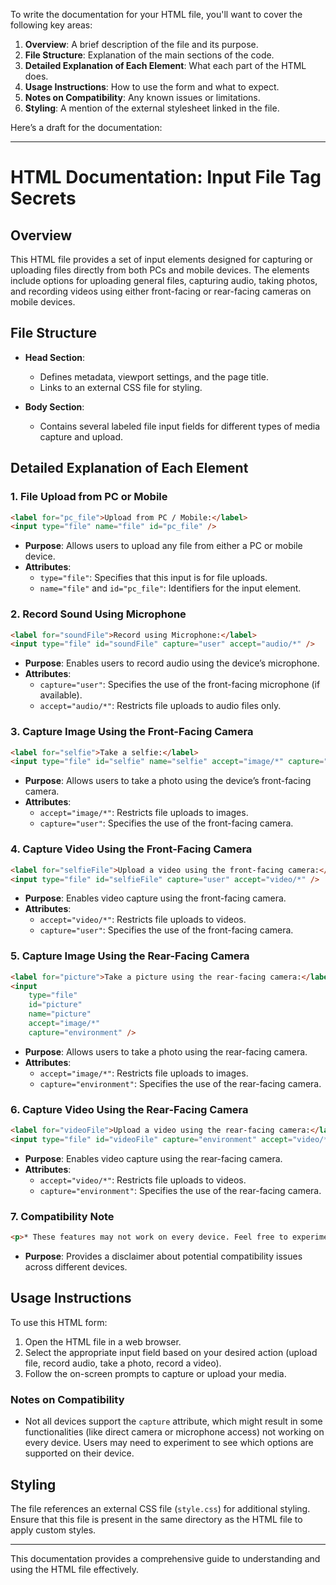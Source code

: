 To write the documentation for your HTML file, you'll want to cover the following key areas:

1. **Overview**: A brief description of the file and its purpose.
2. **File Structure**: Explanation of the main sections of the code.
3. **Detailed Explanation of Each Element**: What each part of the HTML does.
4. **Usage Instructions**: How to use the form and what to expect.
5. **Notes on Compatibility**: Any known issues or limitations.
6. **Styling**: A mention of the external stylesheet linked in the file.

Here’s a draft for the documentation:

---

# HTML Documentation: Input File Tag Secrets

## Overview

This HTML file provides a set of input elements designed for capturing or uploading files directly from both PCs and mobile devices. The elements include options for uploading general files, capturing audio, taking photos, and recording videos using either front-facing or rear-facing cameras on mobile devices.

## File Structure

-   **Head Section**:

    -   Defines metadata, viewport settings, and the page title.
    -   Links to an external CSS file for styling.

-   **Body Section**:
    -   Contains several labeled file input fields for different types of media capture and upload.

## Detailed Explanation of Each Element

### 1. **File Upload from PC or Mobile**

```html
<label for="pc_file">Upload from PC / Mobile:</label>
<input type="file" name="file" id="pc_file" />
```

-   **Purpose**: Allows users to upload any file from either a PC or mobile device.
-   **Attributes**:
    -   `type="file"`: Specifies that this input is for file uploads.
    -   `name="file"` and `id="pc_file"`: Identifiers for the input element.

### 2. **Record Sound Using Microphone**

```html
<label for="soundFile">Record using Microphone:</label>
<input type="file" id="soundFile" capture="user" accept="audio/*" />
```

-   **Purpose**: Enables users to record audio using the device’s microphone.
-   **Attributes**:
    -   `capture="user"`: Specifies the use of the front-facing microphone (if available).
    -   `accept="audio/*"`: Restricts file uploads to audio files only.

### 3. **Capture Image Using the Front-Facing Camera**

```html
<label for="selfie">Take a selfie:</label>
<input type="file" id="selfie" name="selfie" accept="image/*" capture="user" />
```

-   **Purpose**: Allows users to take a photo using the device’s front-facing camera.
-   **Attributes**:
    -   `accept="image/*"`: Restricts file uploads to images.
    -   `capture="user"`: Specifies the use of the front-facing camera.

### 4. **Capture Video Using the Front-Facing Camera**

```html
<label for="selfieFile">Upload a video using the front-facing camera:</label>
<input type="file" id="selfieFile" capture="user" accept="video/*" />
```

-   **Purpose**: Enables video capture using the front-facing camera.
-   **Attributes**:
    -   `accept="video/*"`: Restricts file uploads to videos.
    -   `capture="user"`: Specifies the use of the front-facing camera.

### 5. **Capture Image Using the Rear-Facing Camera**

```html
<label for="picture">Take a picture using the rear-facing camera:</label>
<input
    type="file"
    id="picture"
    name="picture"
    accept="image/*"
    capture="environment" />
```

-   **Purpose**: Allows users to take a photo using the rear-facing camera.
-   **Attributes**:
    -   `accept="image/*"`: Restricts file uploads to images.
    -   `capture="environment"`: Specifies the use of the rear-facing camera.

### 6. **Capture Video Using the Rear-Facing Camera**

```html
<label for="videoFile">Upload a video using the rear-facing camera:</label>
<input type="file" id="videoFile" capture="environment" accept="video/*" />
```

-   **Purpose**: Enables video capture using the rear-facing camera.
-   **Attributes**:
    -   `accept="video/*"`: Restricts file uploads to videos.
    -   `capture="environment"`: Specifies the use of the rear-facing camera.

### 7. **Compatibility Note**

```html
<p>* These features may not work on every device. Feel free to experiment.</p>
```

-   **Purpose**: Provides a disclaimer about potential compatibility issues across different devices.

## Usage Instructions

To use this HTML form:

1. Open the HTML file in a web browser.
2. Select the appropriate input field based on your desired action (upload file, record audio, take a photo, record a video).
3. Follow the on-screen prompts to capture or upload your media.

### Notes on Compatibility

-   Not all devices support the `capture` attribute, which might result in some functionalities (like direct camera or microphone access) not working on every device. Users may need to experiment to see which options are supported on their device.

## Styling

The file references an external CSS file (`style.css`) for additional styling. Ensure that this file is present in the same directory as the HTML file to apply custom styles.

---

This documentation provides a comprehensive guide to understanding and using the HTML file effectively.

